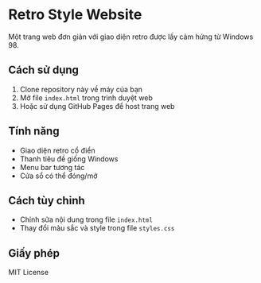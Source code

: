 # Retro Style Website

Một trang web đơn giản với giao diện retro được lấy cảm hứng từ Windows 98.

## Cách sử dụng

1. Clone repository này về máy của bạn
2. Mở file `index.html` trong trình duyệt web
3. Hoặc sử dụng GitHub Pages để host trang web

## Tính năng

- Giao diện retro cổ điển
- Thanh tiêu đề giống Windows
- Menu bar tương tác
- Cửa sổ có thể đóng/mở

## Cách tùy chỉnh

- Chỉnh sửa nội dung trong file `index.html`
- Thay đổi màu sắc và style trong file `styles.css`

## Giấy phép

MIT License 
